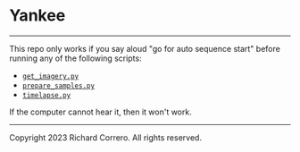 # Yankee
--- 

This repo only works if you say aloud "go for auto sequence start" before running any of the following scripts:
- [`get_imagery.py`](get_imagery.py)
- [`prepare_samples.py`](prepare_samples.py)
- [`timelapse.py`](timelapse.py)

If the computer cannot hear it, then it won't work.

---

Copyright 2023 Richard Correro. All rights reserved.